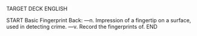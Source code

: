 TARGET DECK
ENGLISH

START
Basic
Fingerprint
Back: —n. Impression of a fingertip on a surface, used in detecting crime. —v. Record the fingerprints of.
END
